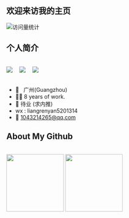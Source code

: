 ## 欢迎来访我的主页

<img src="https://komarev.com/ghpvc/?username=donkingliang&label=Views&color=0e75b6&style=flat" alt="访问量统计" />

## 个人简介

</br>
<div align="left">
    <a href="https://juejin.cn/user/3896324936446030/posts"><img src="https://img.shields.io/badge/juejin-掘金-blue" /></a>&emsp;
<!--     <a href="https://twitter.com/sun0225SUN/"><img src="https://img.shields.io/badge/Twitter-推特-blue" /></a>&emsp; -->
<!--     <a href="https://www.youtube.com/@sun0225SUN"><img src="https://img.shields.io/badge/YouTube-油管-c32136" /></a>&emsp; -->
<!--     <a href="https://box.sunguoqi.com/weixin_mp"><img src="https://img.shields.io/badge/WeChat-微信-07c160" /></a>&emsp; -->
    <a href="https://www.jianshu.com/u/61b2c7641d67"><img src="https://img.shields.io/badge/jianshu-简书-ff69b4" /></a>&emsp;
    <a href="https://blog.csdn.net/u010177022"><img src="https://img.shields.io/badge/CSDN-论坛-c32136" /></a>&emsp;
<!--     <a href="https://www.zhihu.com/people/sunguoqi/"><img src="https://img.shields.io/badge/Zhihu-知乎-blue" /></a>&emsp; -->
    <!-- visitor statistics logo 访客数统计徽标 -->
<!--     <img src="https://komarev.com/ghpvc/?username=donkingliang&label=Views&color=0e75b6&style=flat" alt="访问量统计" /> -->
<!--      <img src="https://visitor-badge.glitch.me/badge?page_id=sun0225SUN" alt="访客统计" /> -->
  </div>
</br>

- 📍 &nbsp;&nbsp;广州(Guangzhou)
- 👩‍💻 8 years of work.
- 🏢 待业 (求内推)
- wx : liangrenyan5201314
- 📧  [1043214265@qq.com](mailto:1043214265@qq.com)


## About My Github

<br/> 
<div align="left">
<img height='150' src="https://github-readme-stats.vercel.app/api/top-langs/?username=donkingliang&layout=compact&langs_count=8&theme=cobalt" align="center" />
<img height='150' src="https://github-readme-stats.vercel.app/api?username=donkingliang&include_all_commits=true&disable_animations=true&theme=cobalt" align="center" />
</div> 


